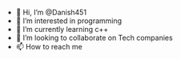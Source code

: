 - 👋 Hi, I’m @Danish451
- 👀 I’m interested in programming
- 🌱 I’m currently learning c++
- 💞️ I’m looking to collaborate on Tech companies
- 📫 How to reach me 

<!---
Danish451/Danish451 is a ✨ special ✨ repository because its `README.md` (this file) appears on your GitHub profile.
You can click the Preview link to take a look at your changes.
--->
